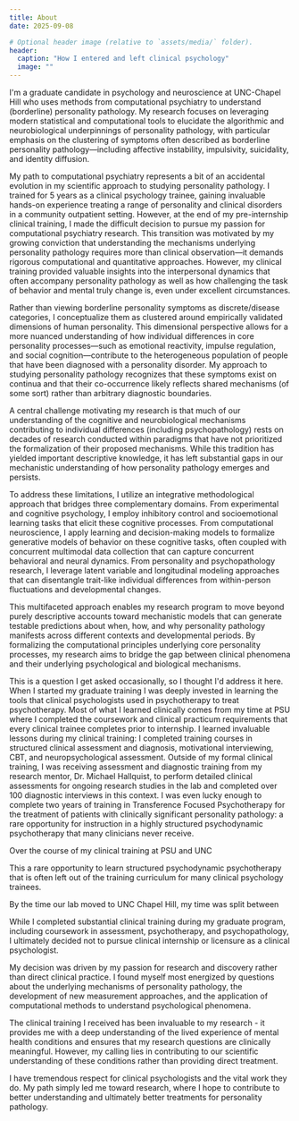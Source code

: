 ```yaml
---
title: About
date: 2025-09-08

# Optional header image (relative to `assets/media/` folder).
header:
  caption: "How I entered and left clinical psychology"
  image: ""
---
```


I'm a graduate candidate in psychology and neuroscience at UNC-Chapel Hill who uses methods from computational psychiatry to understand (borderline) personality pathology. My research focuses on leveraging modern statistical and computational tools to elucidate the algorithmic and neurobiological underpinnings of personality pathology, with particular emphasis on the clustering of symptoms often described as borderline personality pathology—including affective instability, impulsivity, suicidality, and identity diffusion.

My path to computational psychiatry represents a bit of an accidental evolution in my scientific approach to studying personality pathology. I trained for 5 years as a clinical psychology trainee, gaining invaluable hands-on experience treating a range of personality and clinical disorders in a community outpatient setting. However, at the end of my pre-internship clinical training, I made the difficult decision to pursue my passion for computational psychiatry research. This transition was motivated by my growing conviction that understanding the mechanisms underlying personality pathology requires more than clinical observation—it demands rigorous computational and quantitative approaches. However,  my clinical training provided valuable insights into the interpersonal dynamics that often accompany personality pathology as well as how challenging the task of behavior and mental truly change is, even under excellent circumstances. 

Rather than viewing borderline personality symptoms as discrete/disease categories, I conceptualize them as clustered around empirically validated dimensions of human personality. This dimensional perspective allows for a more nuanced understanding of how individual differences in core personality processes—such as emotional reactivity, impulse regulation, and social cognition—contribute to the heterogeneous population of people that have been diagnosed with a personality disorder. My approach to studying personality pathology recognizes that these symptoms exist on continua and that their co-occurrence likely reflects shared mechanisms (of some sort) rather than arbitrary diagnostic boundaries.

A central challenge motivating my research is that much of our understanding of the cognitive and neurobiological mechanisms contributing to individual differences (including psychopathology) rests on decades of research conducted within paradigms that have not prioritized the formalization of their proposed mechanisms. While this tradition has yielded important descriptive knowledge, it has left substantial gaps in our mechanistic understanding of how personality pathology emerges and persists.

To address these limitations, I utilize an integrative methodological approach that bridges three complementary domains. From experimental and cognitive psychology, I employ inhibitory control and socioemotional learning tasks that elicit these cognitive processes. From computational neuroscience, I apply learning and decision-making models to formalize generative models of behavior on these cognitive tasks, often coupled with concurrent multimodal data collection that can capture concurrent behavioral and neural dynamics. From personality and psychopathology research, I leverage latent variable and longitudinal modeling approaches that can disentangle trait-like individual differences from within-person fluctuations and developmental changes.

This multifaceted approach enables my research program to move beyond purely descriptive accounts toward mechanistic models that can generate testable predictions about when, how, and why personality pathology manifests across different contexts and developmental periods. By formalizing the computational principles underlying core personality processes, my research aims to bridge the gap between clinical phenomena and their underlying psychological and biological mechanisms.






This is a question I get asked occasionally, so I thought I'd address it here. When I started my graduate training I was deeply invested in learning the tools that clinical psychologists used in psychotherapy to treat psychotherapy. Most of what I learned clinically comes from my time at PSU where I completed the coursework and clinical practicum requirements that every clinical trainee completes prior to internship. I learned invaluable lessons during my clinical training: I completed training courses in structured clinical assessment and diagnosis, motivational interviewing, CBT, and neuropsychological assessment. Outside of my formal clinical training, I was receiving assessment and diagnostic training from my research mentor, Dr. Michael Hallquist, to perform detailed clinical assessments for ongoing research studies in the lab and completed over 100 diagnostic interviews in this context. I was even lucky enough to complete two years of training in Transference Focused Psychotherapy for the treatment of patients with clinically significant personality pathology: a rare opportunity for instruction in a highly structured psychodynamic psychotherapy that many clinicians never receive.

Over the course of my clinical training at PSU and UNC

This a rare opportunity to learn structured psychodynamic psychotherapy that is often left out of the training curriculum for many clinical psychology trainees.

By the time our lab moved to UNC Chapel Hill, my time was split between

While I completed substantial clinical training during my graduate program, including coursework in assessment, psychotherapy, and psychopathology, I ultimately decided not to pursue clinical internship or licensure as a clinical psychologist.

My decision was driven by my passion for research and discovery rather than direct clinical practice. I found myself most energized by questions about the underlying mechanisms of personality pathology, the development of new measurement approaches, and the application of computational methods to understand psychological phenomena.

The clinical training I received has been invaluable to my research - it provides me with a deep understanding of the lived experience of mental health conditions and ensures that my research questions are clinically meaningful. However, my calling lies in contributing to our scientific understanding of these conditions rather than providing direct treatment.

I have tremendous respect for clinical psychologists and the vital work they do. My path simply led me toward research, where I hope to contribute to better understanding and ultimately better treatments for personality pathology.